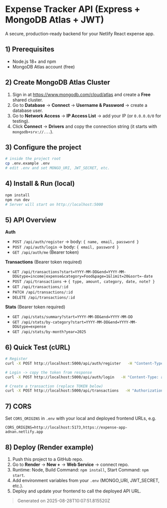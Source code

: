 # Expense Tracker API (Express + MongoDB Atlas + JWT)

A secure, production-ready backend for your Netlify React expense app.

## 1) Prerequisites
- Node.js 18+ and npm
- MongoDB Atlas account (free)

## 2) Create MongoDB Atlas Cluster
1. Sign in at https://www.mongodb.com/cloud/atlas and create a **Free** shared cluster.
2. Go to **Database** → **Connect** → **Username & Password** → create a database user.
3. Go to **Network Access** → **IP Access List** → add your IP (or `0.0.0.0/0` for testing).
4. Click **Connect** → **Drivers** and copy the connection string (it starts with `mongodb+srv://...`).

## 3) Configure the project
```bash
# inside the project root
cp .env.example .env
# edit .env and set MONGO_URI, JWT_SECRET, etc.
```

## 4) Install & Run (local)
```bash
npm install
npm run dev
# Server will start on http://localhost:5000
```

## 5) API Overview
**Auth**
- `POST /api/auth/register` → body: `{ name, email, password }`
- `POST /api/auth/login` → body: `{ email, password }`
- `GET /api/auth/me` (Bearer token)

**Transactions** (Bearer token required)
- `GET /api/transactions?start=YYYY-MM-DD&end=YYYY-MM-DD&type=income|expense&category=Food&page=1&limit=20&sort=-date`
- `POST /api/transactions` → `{ type, amount, category, date, note? }`
- `GET /api/transactions/:id`
- `PATCH /api/transactions/:id`
- `DELETE /api/transactions/:id`

**Stats** (Bearer token required)
- `GET /api/stats/summary?start=YYYY-MM-DD&end=YYYY-MM-DD`
- `GET /api/stats/by-category?start=YYYY-MM-DD&end=YYYY-MM-DD&type=expense`
- `GET /api/stats/by-month?year=2025`

## 6) Quick Test (cURL)
```bash
# Register
curl -X POST http://localhost:5000/api/auth/register   -H "Content-Type: application/json"   -d '{"name":"Adnan","email":"adnan@example.com","password":"secret123"}'

# Login -> copy the token from response
curl -X POST http://localhost:5000/api/auth/login   -H "Content-Type: application/json"   -d '{"email":"adnan@example.com","password":"secret123"}'

# Create a transaction (replace TOKEN below)
curl -X POST http://localhost:5000/api/transactions   -H "Authorization: Bearer TOKEN" -H "Content-Type: application/json"   -d '{"type":"expense","amount":1200,"category":"Food","date":"2025-08-25","note":"Lunch"}'
```

## 7) CORS
Set `CORS_ORIGINS` in `.env` with your local and deployed frontend URLs, e.g.
```
CORS_ORIGINS=http://localhost:5173,https://expense-app-adnan.netlify.app
```

## 8) Deploy (Render example)
1. Push this project to a GitHub repo.
2. Go to **Render** → **New +** → **Web Service** → connect repo.
3. Runtime: Node, Build Command: `npm install`, Start Command: `npm start`.
4. Add environment variables from your `.env` (MONGO_URI, JWT_SECRET, etc.).
5. Deploy and update your frontend to call the deployed API URL.

> Generated on 2025-08-28T10:07:51.815520Z

